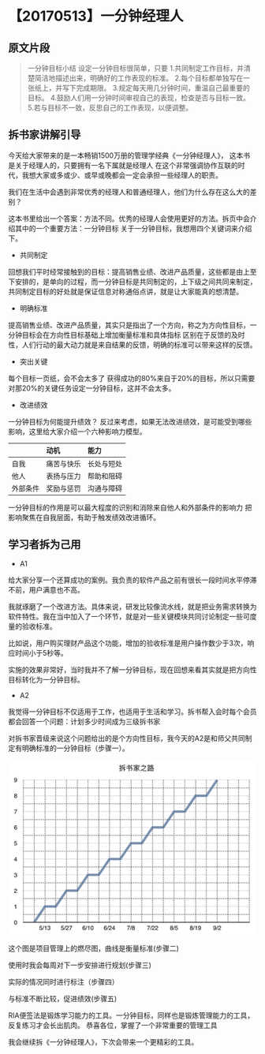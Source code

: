 # 【20170513】一分钟经理人

## 原文片段

> 一分钟目标小结 设定一分钟目标很简单，只要
1.共同制定工作目标，并清楚简洁地描述出来，明确好的工作表现的标准。
2.每个目标都单独写在一张纸上，并写下完成期限。
3.规定每天用几分钟时间，重温自己最重要的目标。
4.鼓励人们用一分钟时间审视自己的表现，检查是否与目标一致。
5.若与目标不一致，反思自己的工作表现，以便调整。

## 拆书家讲解引导

今天给大家带来的是一本畅销1500万册的管理学经典《一分钟经理人》， 这本书是关于经理人的，只要拥有一名下属就是经理人 在这个非常强调协作互联的时代，我想大家或多或少、或早或晚都会一定会承担一些经理人的职责。

我们在生活中会遇到非常优秀的经理人和普通经理人，他们为什么存在这么大的差别？

这本书里给出一个答案：方法不同。优秀的经理人会使用更好的方法。拆页中会介绍其中的一个重要方法：一分钟目标 关于一分钟目标，我想用四个关键词来介绍下。

- 共同制定

回想我们平时经常接触到的目标：提高销售业绩、改进产品质量，这些都是由上至下安排的，是单向的过程，而一分钟目标是共同制定的，上下级之间共同来制定，共同制定目标的好处就是保证信息对称通俗点讲，就是让大家能真的想清楚。

- 明确标准

提高销售业绩、改进产品质量，其实只是指出了一个方向，称之为方向性目标，一分钟目标会在方向性目标基础上增加衡量标准和具体指标 区别在于反馈的及时性，人们行动的最大动力就是来自结果的反馈，明确的标准可以带来这样的反馈。

- 突出关键

每个目标一页纸，会不会太多了 获得成功的80%来自于20%的目标，所以只需要对那20%的关键任务设定一分钟目标，这并不会太多。

- 改进绩效

一分钟目标为何能提升绩效？ 反过来考虑，如果无法改进绩效，是可能受到哪些影响，这里给大家介绍一个六种影响力模型。

|  | 动机 | 能力 |
|:--|:--|:--|
| 自我 | 痛苦与快乐 | 长处与短处 |
| 他人 | 表扬与压力 | 帮助和阻碍 |
| 外部条件 | 奖励与惩罚 | 沟通与障碍 |

一分钟目标的作用是可以最大程度的识别和消除来自他人和外部条件的影响力 把影响聚焦在自我层面，有助于触发绩效改进循环。

## 学习者拆为己用

- A1

给大家分享一个还算成功的案例。我负责的软件产品之前有很长一段时间水平停滞不前，用户满意也不高。

我就琢磨了一个改进方法。具体来说，研发比较像流水线，就是把业务需求转换为软件特性。我在当中加入了一个环节，就是对一些关键模块共同讨论制定一些可度量的验收标准。

比如说，用户购买理财产品这个功能，增加的验收标准是用户操作数少于3次，响应时间小于5秒等。

实施的效果非常好，当时我并不了解一分钟目标，现在回想来看其实就是把方向性目标转化为一分钟目标。

- A2

我觉得一分钟目标不仅适用于工作，也适用于生活和学习。拆书帮入会时每个会员都会回答一个问题：计划多少时间成为三级拆书家

对拆书家晋级来说这个问题给出的是个方向性目标，我今天的A2是和师父共同制定有明确标准的一分钟目标（步骤一）。

![](./_image/1494855493436482.png)


这个图是项目管理上的燃尽图，曲线是衡量标准(步骤二)

使用时我会每周对下一步安排进行规划(步骤三)

实际的情况同时进行标注（步骤四）

与标准不断比较，促进绩效(步骤五)

RIA便签法是锻炼学习能力的工具。一分钟目标，同样也是锻炼管理能力的工具，反复练习才会长出肌肉。 恭喜各位，掌握了一个非常重要的管理工具

我会继续拆《一分钟经理人》，下次会带来一个更精彩的工具。





